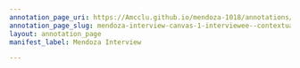 ```yaml
---
annotation_page_uri: https://Amcclu.github.io/mendoza-1018/annotations/mendoza-interview-canvas-1-interviewee--contextualizing--relating-secondhand-experience.json
annotation_page_slug: mendoza-interview-canvas-1-interviewee--contextualizing--relating-secondhand-experience
layout: annotation_page
manifest_label: Mendoza Interview

---
```

